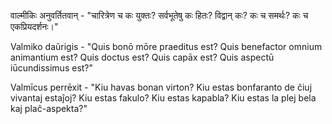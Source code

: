 वाल्मीकिः अनुवर्तितवान् - "चारित्रेण च कः युक्तः? सर्वभूतेषु कः हितः? विद्वान् कः? कः च समर्थः? कः च एकप्रियदर्शनः।"

Valmiko daŭrigis - "Quis bonō mōre praeditus est? Quis benefactor omnium animantium est? Quis doctus est? Quis capāx est? Quis aspectū iūcundissimus est?"

Valmīcus perrēxit - "Kiu havas bonan virton? Kiu estas bonfaranto de ĉiuj vivantaj estaĵoj? Kiu estas fakulo? Kiu estas kapabla? Kiu estas la plej bela kaj plaĉ-aspekta?"